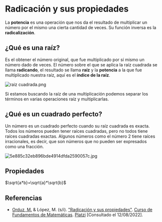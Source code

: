 # Radicación y sus propiedades
La **potencia** es una operación que nos da el resultado de multiplicar un número por el mismo una cierta cantidad de veces. Su función inversa es la **radicalización**.

## ¿Qué es una raíz?
Es el obtener el número original, que fue multiplicado por sí mismo un número dado de veces. El número sobre el que se aplica la raíz cuadrada se llama **radicando**, el resultado se llama **raíz** y la **potencia** a la que fue multiplicado nuestra raíz, aquí es el **índice de la raíz**.

![raiz cuadrada.png](https://static.platzi.com/media/user_upload/raiz%20cuadrada-9dbfc9d5-9eab-413f-96d2-b4ff0f60a966.jpg)

Si estamos buscando la raíz de una multiplicación podemos separar los términos en varias operaciones raíz y multiplicarlas.

## ¿Qué es un cuadrado perfecto?

Un número es un cuadrado perfecto cuando su raíz cuadrada es exacta. Todos los números pueden tener raíces cuadradas, pero no todos tiene raíces cuadradas exactas. Algunos números como el número 2 tiene raíces irracionales, es decir, que son números que no pueden ser expresados como una fracción.

![5e885c32eb896bde4914dfda2590057c.jpg](https://static.platzi.com/media/user_upload/5e885c32eb896bde4914dfda2590057c-aac6ef8a-0b71-4bd0-9fbf-3487117161ad.jpg)
## Propiedades
$\sqrt{a*b}=\sqrt{a}*\sqrt{b}$

## Referencias
- [Orduz, M.](https://platzi.com/profesores/sergio-orduz-240/) & López, M. (s/i). ["Radicación y sus propiedades"](https://platzi.com/clases/1393-fundamentos-matematicas/14411-radicacion-y-sus-propiedades/). [Curso de Fundamentos de Matemáticas](https://platzi.com/cursos/fundamentos-matematicas/). [Platzi](https://platzi.com/) [Consultado el 12/08/2022].